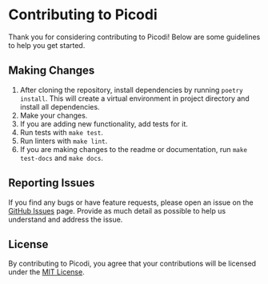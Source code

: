 # Contributing to Picodi

Thank you for considering contributing to Picodi! Below are some guidelines to help you get started.

## Making Changes

1. After cloning the repository, install dependencies by running `poetry install`.
    This will create a virtual environment in project directory and install all dependencies.
2. Make your changes.
3. If you are adding new functionality, add tests for it.
4. Run tests with `make test`.
5. Run linters with `make lint`.
6. If you are making changes to the readme or documentation, run `make test-docs` and `make docs`.

## Reporting Issues

If you find any bugs or have feature requests, please open an issue on the [GitHub Issues](https://github.com/yakimka/picodi/issues) page.
Provide as much detail as possible to help us understand and address the issue.

## License

By contributing to Picodi, you agree that your contributions will be licensed under the [MIT License](LICENSE).

